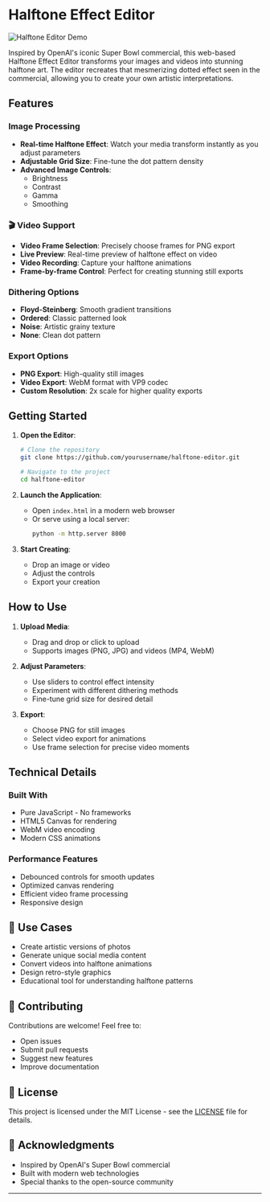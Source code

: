 # Halftone Effect Editor

![Halftone Editor Demo]([https://quload.com/file/QuLoad_XNDjXWF51F.mp4])

Inspired by OpenAI's iconic Super Bowl commercial, this web-based Halftone Effect Editor transforms your images and videos into stunning halftone art. The editor recreates that mesmerizing dotted effect seen in the commercial, allowing you to create your own artistic interpretations.

##  Features

###  Image Processing
- **Real-time Halftone Effect**: Watch your media transform instantly as you adjust parameters
- **Adjustable Grid Size**: Fine-tune the dot pattern density
- **Advanced Image Controls**:
  - Brightness
  - Contrast
  - Gamma
  - Smoothing

### 🎬 Video Support
- **Video Frame Selection**: Precisely choose frames for PNG export
- **Live Preview**: Real-time preview of halftone effect on video
- **Video Recording**: Capture your halftone animations
- **Frame-by-frame Control**: Perfect for creating stunning still exports

###  Dithering Options
- **Floyd-Steinberg**: Smooth gradient transitions
- **Ordered**: Classic patterned look
- **Noise**: Artistic grainy texture
- **None**: Clean dot pattern

###  Export Options
- **PNG Export**: High-quality still images
- **Video Export**: WebM format with VP9 codec
- **Custom Resolution**: 2x scale for higher quality exports

##  Getting Started

1. **Open the Editor**:
   ```bash
   # Clone the repository
   git clone https://github.com/yourusername/halftone-editor.git
   
   # Navigate to the project
   cd halftone-editor
   ```

2. **Launch the Application**:
   - Open `index.html` in a modern web browser
   - Or serve using a local server:
     ```bash
     python -m http.server 8000
     ```

3. **Start Creating**:
   - Drop an image or video
   - Adjust the controls
   - Export your creation

##  How to Use

1. **Upload Media**:
   - Drag and drop or click to upload
   - Supports images (PNG, JPG) and videos (MP4, WebM)

2. **Adjust Parameters**:
   - Use sliders to control effect intensity
   - Experiment with different dithering methods
   - Fine-tune grid size for desired detail

3. **Export**:
   - Choose PNG for still images
   - Select video export for animations
   - Use frame selection for precise video moments

##  Technical Details

### Built With
- Pure JavaScript - No frameworks
- HTML5 Canvas for rendering
- WebM video encoding
- Modern CSS animations

### Performance Features
- Debounced controls for smooth updates
- Optimized canvas rendering
- Efficient video frame processing
- Responsive design

## 🎯 Use Cases

- Create artistic versions of photos
- Generate unique social media content
- Convert videos into halftone animations
- Design retro-style graphics
- Educational tool for understanding halftone patterns

## 🤝 Contributing

Contributions are welcome! Feel free to:
- Open issues
- Submit pull requests
- Suggest new features
- Improve documentation

## 📝 License

This project is licensed under the MIT License - see the [LICENSE](LICENSE) file for details.

## 🙏 Acknowledgments

- Inspired by OpenAI's Super Bowl commercial
- Built with modern web technologies
- Special thanks to the open-source community

---
